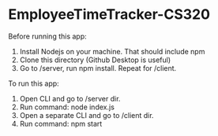 # EmployeeTimeTracker-CS320



Before running this app:
1. Install Nodejs on your machine. That should include npm
2. Clone this directory (Github Desktop is useful)
3. Go to /server, run npm install. Repeat for /client.

To run this app:
1. Open CLI and go to /server dir.
2. Run command: node index.js
3. Open a separate CLI and go to /client dir.
4. Run command: npm start
